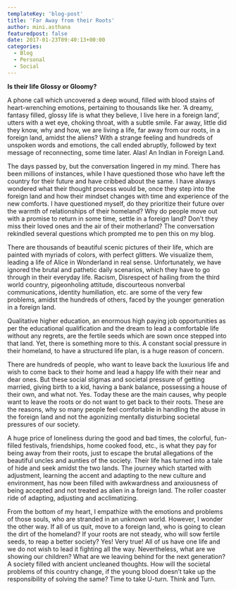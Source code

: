 ```yaml
---
templateKey: 'blog-post'
title: 'Far Away from their Roots'
author: mini.asthana
featuredpost: false
date: 2017-01-23T09:40:13+00:00
categories:
  - Blog
  - Personal
  - Social
---
```

**Is their life Glossy or Gloomy?**

A phone call which uncovered a deep wound, filled with blood stains of heart-wrenching emotions, pertaining to thousands like her. ‘A dreamy, fantasy filled, glossy life is what they believe, I live here in a foreign land’, utters with a wet eye, choking throat, with a subtle smile. Far away, little did they know, why and how, we are living a life, far away from our roots, in a foreign land, amidst the aliens? With a strange feeling and hundreds of unspoken words and emotions, the call ended abruptly, followed by text message of reconnecting, some time later. Alas! An Indian in Foreign Land.

The days passed by, but the conversation lingered in my mind. There has been millions of instances, while I have questioned those who have left the country for their future and have cribbed about the same. I have always wondered what their thought process would be, once they step into the foreign land and how their mindset changes with time and experience of the new comforts. I have questioned myself, do they prioritize their future over the warmth of relationships of their homeland? Why do people move out with a promise to return in some time, settle in a foreign land? Don’t they miss their loved ones and the air of their motherland? The conversation rekindled several questions which prompted me to pen this on my blog.

There are thousands of beautiful scenic pictures of their life, which are painted with myriads of colors, with perfect glitters. We visualize them, leading a life of Alice in Wonderland in real sense. Unfortunately, we have ignored the brutal and pathetic daily scenarios, which they have to go through in their everyday life. Racism, Disrespect of hailing from the third world country, pigeonholing attitude, discourteous nonverbal communications, identity humiliation, etc. are some of the very few problems, amidst the hundreds of others, faced by the younger generation in a foreign land.

Qualitative higher education, an enormous high paying job opportunities as per the educational qualification and the dream to lead a comfortable life without any regrets, are the fertile seeds which are sown once stepped into that land. Yet, there is something more to this. A constant social pressure in their homeland, to have a structured life plan, is a huge reason of concern. 

There are hundreds of people, who want to leave back the luxurious life and wish to come back to their home and lead a happy life with their near and dear ones. But these social stigmas and societal pressure of getting married, giving birth to a kid, having a bank balance, possessing a house of their own, and what not. Yes. Today these are the main causes, why people want to leave the roots or do not want to get back to their roots. These are the reasons, why so many people feel comfortable in handling the abuse in the foreign land and not the agonizing mentally disturbing societal pressures of our society.

A huge price of loneliness during the good and bad times, the colorful, fun-filled festivals, friendships, home cooked food, etc., is what they pay for being away from their roots, just to escape the brutal allegations of the beautiful uncles and aunties of the society. Their life has turned into a tale of hide and seek amidst the two lands. The journey which started with adjustment, learning the accent and adapting to the new culture and environment, has now been filled with awkwardness and anxiousness of being accepted and not treated as alien in a foreign land. The roller coaster ride of adapting, adjusting and acclimatizing. 

From the bottom of my heart, I empathize with the emotions and problems of those souls, who are stranded in an unknown world. However, I wonder the other way. If all of us quit, move to a foreign land, who is going to clean the dirt of the homeland? If your roots are not steady, who will sow fertile seeds, to reap a better society? Yes! Very true! All of us have one life and we do not wish to lead it fighting all the way. Nevertheless, what are we showing our children? What are we leaving behind for the next generation? A society filled with ancient uncleaned thoughts. How will the societal problems of this country change, if the young blood doesn’t take up the responsibility of solving the same? Time to take U-turn. Think and Turn.